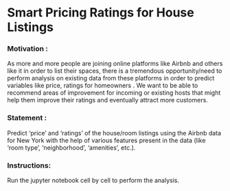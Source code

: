 # Smart Pricing Ratings for House Listings
### Motivation : 
As more and more people are joining online platforms like Airbnb and others like it in order to list their spaces, there is a tremendous opportunity/need to perform analysis on existing data from these platforms in order to predict variables like price, ratings for homeowners . We want to be able to recommend areas of improvement for incoming or existing hosts that might help them improve their ratings and eventually attract more customers. 
### Statement : 
Predict ‘price’ and ‘ratings’ of the house/room listings using the Airbnb data for New York with the help of various features present in the data (like ‘room type’, ‘neighborhood’, ‘amenities’, etc.).

### Instructions:
Run the jupyter notebook cell by cell to perform the analysis.
